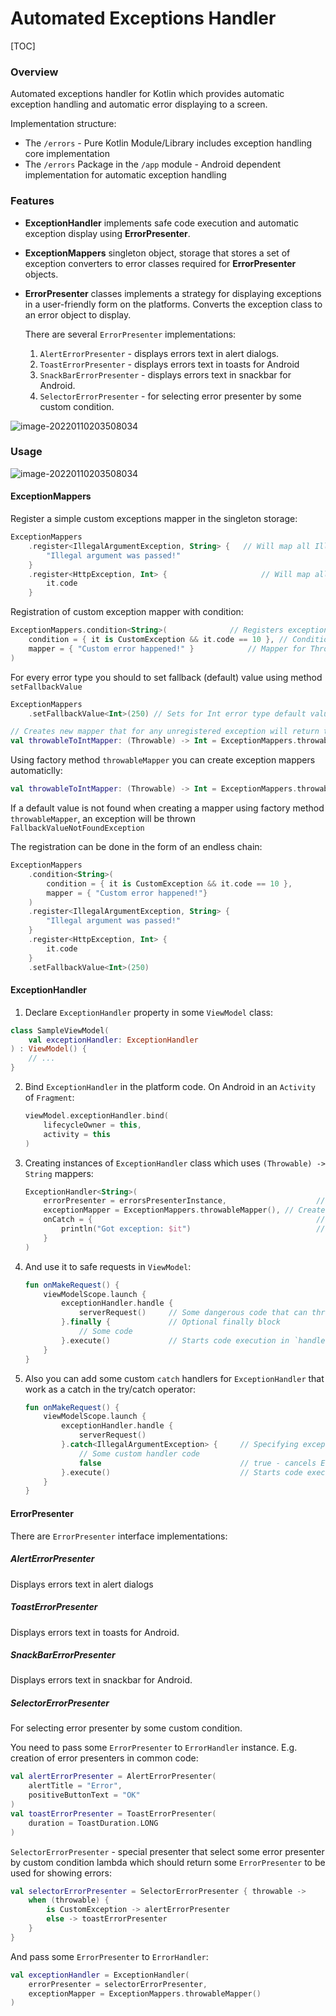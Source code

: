 # Automated Exceptions Handler

[TOC]

### Overview

Automated exceptions handler for Kotlin which provides automatic exception handling and 
automatic error displaying to a screen.

Implementation structure:

* The `/errors` - Pure Kotlin Module/Library includes exception handling core implementation 
* The `/errors` Package in the  `/app` module  - Android dependent implementation for automatic exception handling



### Features

- **ExceptionHandler** implements safe code execution and automatic exception display using **ErrorPresenter**.

- **ExceptionMappers** singleton object, storage that stores a set of exception converters to error classes required for **ErrorPresenter** objects.

- **ErrorPresenter** classes implements a strategy for displaying exceptions in a user-friendly form on the platforms. Converts the exception class to an error object to display. 

  

  There are several `ErrorPresenter` implementations:

  1. `AlertErrorPresenter` - displays errors text in alert dialogs.
  2. `ToastErrorPresenter` - displays errors text in toasts for Android
  3. `SnackBarErrorPresenter` - displays errors text in snackbar for Android.
  4. `SelectorErrorPresenter` - for selecting error presenter by some custom condition.

![image-20220110203508034](./assets/exception-handler/automatic-exception-structure.png)

### Usage



![image-20220110203508034](./assets/exception-handler/exception-handling-flow.png)



#### ExceptionMappers

Register a simple custom exceptions mapper in the singleton storage:

```kotlin
ExceptionMappers
    .register<IllegalArgumentException, String> {   // Will map all IllegalArgumentException instances to String
        "Illegal argument was passed!"
    }
    .register<HttpException, Int> {                     // Will map all HttpException instances to Int
        it.code
    }
```

Registration of custom exception mapper with condition:

```kotlin
ExceptionMappers.condition<String>(              // Registers exception mapper Throwable -> String
    condition = { it is CustomException && it.code == 10 }, // Condition that maps Throwable -> Boolean
    mapper = { "Custom error happened!" }            // Mapper for Throwable that matches to the condition
)
```

For every error type you should to set fallback (default) value using method `setFallbackValue`

```kotlin
ExceptionMappers
    .setFallbackValue<Int>(250) // Sets for Int error type default value as 250

// Creates new mapper that for any unregistered exception will return the fallback value - 250
val throwableToIntMapper: (Throwable) -> Int = ExceptionMappers.throwableMapper()
```

Using factory method `throwableMapper` you can create exception mappers automaticlly:

```kotlin
val throwableToIntMapper: (Throwable) -> Int = ExceptionMappers.throwableMapper()
```

If a default value is not found when creating a mapper using factory method `throwableMapper`, an exception will be thrown `FallbackValueNotFoundException`

The registration can be done in the form of an endless chain:

```kotlin
ExceptionMappers
    .condition<String>(
        condition = { it is CustomException && it.code == 10 },
        mapper = { "Custom error happened!"}
    )
    .register<IllegalArgumentException, String> {
        "Illegal argument was passed!"
    }
    .register<HttpException, Int> {
        it.code
    }
    .setFallbackValue<Int>(250)
```



#### ExceptionHandler

1. Declare `ExceptionHandler` property in some `ViewModel` class:

```kotlin
class SampleViewModel(
    val exceptionHandler: ExceptionHandler
) : ViewModel() {
    // ...
}

```

2. Bind `ExceptionHandler` in the platform code.
   On Android in an `Activity` of `Fragment`:

   ```kotlin
   viewModel.exceptionHandler.bind(
       lifecycleOwner = this,
       activity = this
   )
   ```

3. Creating instances of `ExceptionHandler` class which uses `(Throwable) -> String` mappers:

   ```kotlin
   ExceptionHandler<String>(
       errorPresenter = errorsPresenterInstance,                    // Concrete ErrorPresenter implementation
       exceptionMapper = ExceptionMappers.throwableMapper(), // Create mapper (Throwable) -> String from ExceptionMappers
       onCatch = {                                                  // Optional global catcher
           println("Got exception: $it")                            // E.g. here we can log all exceptions that are handled by ExceptionHandler
       }
   )
   ```

4. And use it to safe requests in `ViewModel`:

   ```kotlin
   fun onMakeRequest() {
       viewModelScope.launch {
           exceptionHandler.handle {
               serverRequest()     // Some dangerous code that can throw an exception
           }.finally {             // Optional finally block
               // Some code        
           }.execute()             // Starts code execution in `handle` lambda
       }
   }
   ```

5. Also you can add some custom `catch` handlers for `ExceptionHandler` that work as a catch in the try/catch operator:

   ```kotlin
   fun onMakeRequest() {
       viewModelScope.launch {
           exceptionHandler.handle {
               serverRequest()
           }.catch<IllegalArgumentException> {     // Specifying exception class
               // Some custom handler code
               false                               // true - cancels ErrorPresenter; false - allows execution of ErrorsPresenter
           }.execute()                             // Starts code execution in `handle` lambda
       }
   }
   ```

   

#### ErrorPresenter

There are `ErrorPresenter` interface implementations:

##### AlertErrorPresenter

 Displays errors text in alert dialogs

##### ToastErrorPresenter

Displays errors text in toasts for Android.

##### SnackBarErrorPresenter

Displays errors text in snackbar for Android.

##### SelectorErrorPresenter

For selecting error presenter by some custom condition.


You need to pass some `ErrorPresenter` to `ErrorHandler` instance. E.g. creation of error presenters in common code:

```kotlin
val alertErrorPresenter = AlertErrorPresenter(
    alertTitle = "Error",
    positiveButtonText = "OK"
)
val toastErrorPresenter = ToastErrorPresenter(
    duration = ToastDuration.LONG
)
```

`SelectorErrorPresenter` - special presenter that select some error presenter by custom condition lambda which should return some `ErrorPresenter` to be used for showing errors:

```kotlin
val selectorErrorPresenter = SelectorErrorPresenter { throwable ->
    when (throwable) {
        is CustomException -> alertErrorPresenter
        else -> toastErrorPresenter
    }
}
```

And pass some `ErrorPresenter` to `ErrorHandler`:

```kotlin
val exceptionHandler = ExceptionHandler(
    errorPresenter = selectorErrorPresenter,
    exceptionMapper = ExceptionMappers.throwableMapper()
)
```
